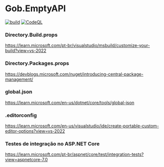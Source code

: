 # Gob.EmptyAPI

[![build](https://github.com/gustavoobastos/Gob.EmptyAPI/actions/workflows/build.yml/badge.svg)](https://github.com/gustavoobastos/Gob.EmptyAPI/actions/workflows/build.yml)
[![CodeQL](https://github.com/gustavoobastos/Gob.EmptyAPI/actions/workflows/codeql.yml/badge.svg)](https://github.com/gustavoobastos/Gob.EmptyAPI/actions/workflows/codeql.yml)

### Directory.Build.props
https://learn.microsoft.com/pt-br/visualstudio/msbuild/customize-your-build?view=vs-2022

### Directory.Packages.props
https://devblogs.microsoft.com/nuget/introducing-central-package-management/

### global.json
https://learn.microsoft.com/en-us/dotnet/core/tools/global-json

### .editorconfig
https://learn.microsoft.com/en-us/visualstudio/ide/create-portable-custom-editor-options?view=vs-2022

### Testes de integração no ASP.NET Core
https://learn.microsoft.com/pt-br/aspnet/core/test/integration-tests?view=aspnetcore-7.0
